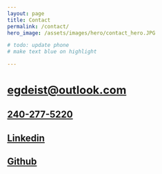 ```yaml
---
layout: page
title: Contact
permalink: /contact/
hero_image: /assets/images/hero/contact_hero.JPG

# todo: update phone
# make text blue on highlight

---
```

<link rel="stylesheet" href="https://cdnjs.cloudflare.com/ajax/libs/font-awesome/4.7.0/css/font-awesome.min.css">
<link rel="stylesheet" href="https://cdn.jsdelivr.net/gh/devicons/devicon@v2.15.1/devicon.min.css">

<div class="tile is-ancestor">
  <div class="tile is-parent is-3">
    <a href="mailto:egdeist@outlook.com" class="tile is-child box">
        <i class="fa fa-envelope" style="font-size:10.5rem"></i>
        <h2 style="font-size:1.6rem">egdeist@outlook.com</h2>
    </a>
  </div>
  <div class="tile is-parent is-3">
    <a href="tel:123-456-7890" class="tile is-child box">
        <i class="fa fa-phone" style="font-size:10.5rem"></i>
        <h2>240-277-5220</h2>  
    </a>
  </div>
  <div class="tile is-parent is-3">
    <a href="https://www.linkedin.com/in/evan-deist-673b07192/" class="tile is-child box">
        <i class="devicon-linkedin-plain" style="font-size:10.5rem"></i>
        <h2>Linkedin</h2>
    </a>
  </div>
  <div class="tile is-parent is-3">
    <a href="https://github.com/evndeist" class="tile is-child box">
        <i class="devicon-github-original" style="font-size:10.5rem"></i>
        <h2>Github</h2>
    </a>
  </div>
</div>